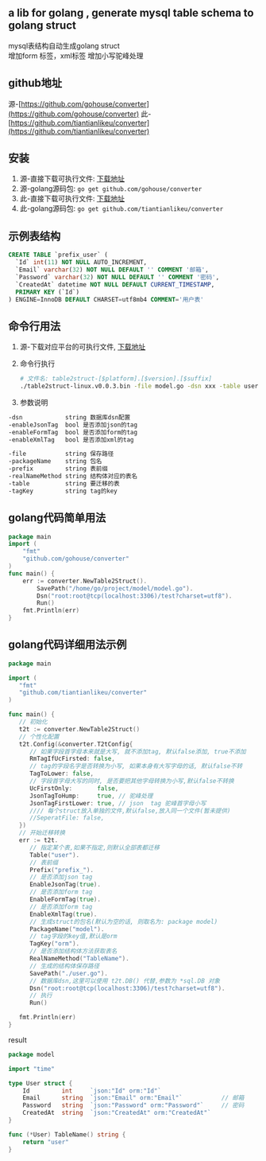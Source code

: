 a lib for golang , generate mysql table schema to golang struct  
-----
mysql表结构自动生成golang struct  
增加form 标签，xml标签 
增加小写驼峰处理

## github地址
源-[https://github.com/gohouse/converter](https://github.com/gohouse/converter)
此-[https://github.com/tiantianlikeu/converter](https://github.com/tiantianlikeu/converter)

## 安装
1. 源-直接下载可执行文件: [下载地址](https://github.com/gohouse/converter/releases)  
2. 源-golang源码包: `go get github.com/gohouse/converter`
3. 此-直接下载可执行文件: [下载地址](https://github.com/tiantianlikeu/converter/releases)
4. 此-golang源码包: `go get github.com/tiantianlikeu/converter`

## 示例表结构
```sql
CREATE TABLE `prefix_user` (
  `Id` int(11) NOT NULL AUTO_INCREMENT,
  `Email` varchar(32) NOT NULL DEFAULT '' COMMENT '邮箱',
  `Password` varchar(32) NOT NULL DEFAULT '' COMMENT '密码',
  `CreatedAt` datetime NOT NULL DEFAULT CURRENT_TIMESTAMP,
  PRIMARY KEY (`Id`)
) ENGINE=InnoDB DEFAULT CHARSET=utf8mb4 COMMENT='用户表'
```

## 命令行用法
1. 源-下载对应平台的可执行文件, [下载地址](https://github.com/gohouse/converter/releases)

2. 命令行执行
    ```sh
    # 文件名: table2struct-[$platform].[$version].[$suffix]
    ./table2struct-linux.v0.0.3.bin -file model.go -dsn xxx -table user
    ```

3. 参数说明
```sh
-dsn            string 数据库dsn配置
-enableJsonTag  bool 是否添加json的tag
-enableFormTag  bool 是否添加form的tag
-enableXmlTag   bool 是否添加xml的tag

-file           string 保存路径
-packageName    string 包名
-prefix         string 表前缀
-realNameMethod string 结构体对应的表名
-table          string 要迁移的表
-tagKey         string tag的key
```

## golang代码简单用法
```go
package main
import (
	"fmt"
	"github.com/gohouse/converter"
)
func main() {
	err := converter.NewTable2Struct().
		SavePath("/home/go/project/model/model.go").
		Dsn("root:root@tcp(localhost:3306)/test?charset=utf8").
		Run()
	fmt.Println(err)
}
```

## golang代码详细用法示例
```go
package main

import (
   "fmt"
   "github.com/tiantianlikeu/converter"
)

func main() {
   // 初始化
   t2t := converter.NewTable2Struct()
   // 个性化配置
   t2t.Config(&converter.T2tConfig{
      // 如果字段首字母本来就是大写, 就不添加tag, 默认false添加, true不添加
      RmTagIfUcFirsted: false,
      // tag的字段名字是否转换为小写, 如果本身有大写字母的话, 默认false不转
      TagToLower: false,
      // 字段首字母大写的同时, 是否要把其他字母转换为小写,默认false不转换
      UcFirstOnly:       false,
      JsonTagToHump:     true, // 驼峰处理
      JsonTagFirstLower: true, // json  tag 驼峰首字母小写
      //// 每个struct放入单独的文件,默认false,放入同一个文件(暂未提供)
      //SeperatFile: false,
   })
   // 开始迁移转换
   err := t2t.
      // 指定某个表,如果不指定,则默认全部表都迁移
      Table("user").
      // 表前缀
      Prefix("prefix_").
      // 是否添加json tag
      EnableJsonTag(true).
      // 是否添加form tag
      EnableFormTag(true).
      // 是否添加form tag
      EnableXmlTag(true).
      // 生成struct的包名(默认为空的话, 则取名为: package model)
      PackageName("model").
      // tag字段的key值,默认是orm
      TagKey("orm").
      // 是否添加结构体方法获取表名
      RealNameMethod("TableName").
      // 生成的结构体保存路径
      SavePath("./user.go").
      // 数据库dsn,这里可以使用 t2t.DB() 代替,参数为 *sql.DB 对象
      Dsn("root:root@tcp(localhost:3306)/test?charset=utf8").
      // 执行
      Run()

   fmt.Println(err)
}

```

result 
```go
package model

import "time"

type User struct {
	Id         int     `json:"Id" orm:"Id"`
	Email      string  `json:"Email" orm:"Email"`           // 邮箱
	Password   string  `json:"Password" orm:"Password"`     // 密码
	CreatedAt  string  `json:"CreatedAt" orm:"CreatedAt"`
}

func (*User) TableName() string {
	return "user"
}
```
